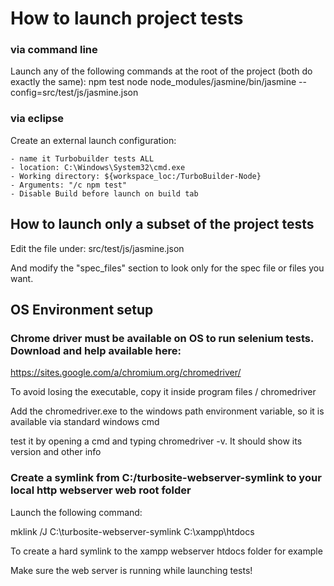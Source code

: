 # How to launch project tests


### via command line

Launch any of the following commands at the root of the project (both do exactly the same):
	npm test
	node node_modules/jasmine/bin/jasmine --config=src/test/js/jasmine.json
	
### via eclipse

Create an external launch configuration:

	- name it Turbobuilder tests ALL
	- location: C:\Windows\System32\cmd.exe
	- Working directory: ${workspace_loc:/TurboBuilder-Node}
	- Arguments: "/c npm test"
	- Disable Build before launch on build tab
	
	
## How to launch only a subset of the project tests
	
Edit the file under: src/test/js/jasmine.json

And modify the "spec_files" section to look only for the spec file or files you want. 

	
## OS Environment setup

### Chrome driver must be available on OS to run selenium tests. Download and help available here:

https://sites.google.com/a/chromium.org/chromedriver/

To avoid losing the executable, copy it inside program files / chromedriver

Add the chromedriver.exe to the windows path environment variable, so it is available
via standard windows cmd

test it by opening a cmd and typing chromedriver -v. It should show its version and other info

### Create a symlink from C:/turbosite-webserver-symlink to your local http webserver web root folder

Launch the following command:

mklink /J C:\turbosite-webserver-symlink C:\xampp\htdocs

To create a hard symlink to the xampp webserver htdocs folder for example

Make sure the web server is running while launching tests!